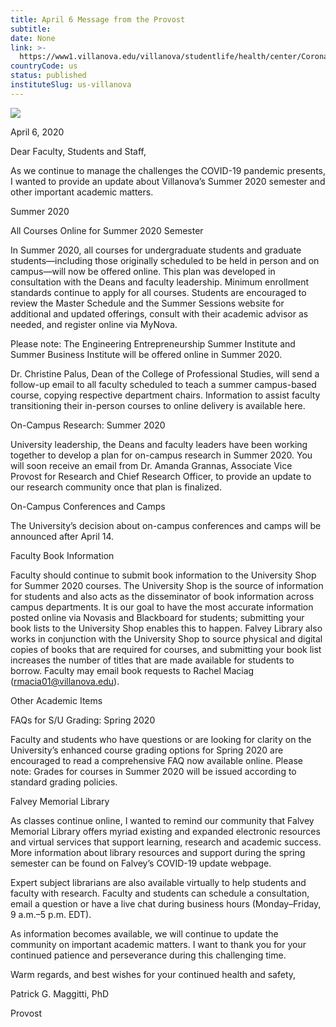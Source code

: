 ```yaml
---
title: April 6 Message from the Provost
subtitle: 
date: None
link: >-
  https://www1.villanova.edu/villanova/studentlife/health/center/Coronavirus/apr-06-message-spring-summer-2020.html
countryCode: us
status: published
instituteSlug: us-villanova
---
```

![](https://www1.villanova.edu/etc/designs/villanova/favicon.ico)

April 6, 2020

Dear Faculty, Students and Staff,

As we continue to manage the challenges the COVID-19 pandemic presents, I wanted to provide an update about Villanova’s Summer 2020 semester and other important academic matters.



Summer 2020

All Courses Online for Summer 2020 Semester

In Summer 2020, all courses for undergraduate students and graduate students—including those originally scheduled to be held in person and on campus—will now be offered online. This plan was developed in consultation with the Deans and faculty leadership. Minimum enrollment standards continue to apply for all courses. Students are encouraged to review the Master Schedule and the Summer Sessions website for additional and updated offerings, consult with their academic advisor as needed, and register online via MyNova.

Please note: The Engineering Entrepreneurship Summer Institute and Summer Business Institute will be offered online in Summer 2020.

Dr. Christine Palus, Dean of the College of Professional Studies, will send a follow-up email to all faculty scheduled to teach a summer campus-based course, copying respective department chairs. Information to assist faculty transitioning their in-person courses to online delivery is available here.

On-Campus Research: Summer 2020

University leadership, the Deans and faculty leaders have been working together to develop a plan for on-campus research in Summer 2020. You will soon receive an email from Dr. Amanda Grannas, Associate Vice Provost for Research and Chief Research Officer, to provide an update to our research community once that plan is finalized.

On-Campus Conferences and Camps

The University’s decision about on-campus conferences and camps will be announced after April 14.

Faculty Book Information

Faculty should continue to submit book information to the University Shop for Summer 2020 courses. The University Shop is the source of information for students and also acts as the disseminator of book information across campus departments. It is our goal to have the most accurate information posted online via Novasis and Blackboard for students; submitting your book lists to the University Shop enables this to happen. Falvey Library also works in conjunction with the University Shop to source physical and digital copies of books that are required for courses, and submitting your book list increases the number of titles that are made available for students to borrow. Faculty may email book requests to Rachel Maciag (rmacia01@villanova.edu).

Other Academic Items

FAQs for S/U Grading: Spring 2020

Faculty and students who have questions or are looking for clarity on the University’s enhanced course grading options for Spring 2020 are encouraged to read a comprehensive FAQ now available online. Please note: Grades for courses in Summer 2020 will be issued according to standard grading policies.

Falvey Memorial Library

As classes continue online, I wanted to remind our community that Falvey Memorial Library offers myriad existing and expanded electronic resources and virtual services that support learning, research and academic success. More information about library resources and support during the spring semester can be found on Falvey’s COVID-19 update webpage.

Expert subject librarians are also available virtually to help students and faculty with research. Faculty and students can schedule a consultation, email a question or have a live chat during business hours (Monday–Friday, 9 a.m.–5 p.m. EDT).

As information becomes available, we will continue to update the community on important academic matters. I want to thank you for your continued patience and perseverance during this challenging time.

Warm regards, and best wishes for your continued health and safety,



Patrick G. Maggitti, PhD

Provost